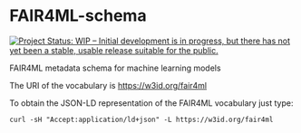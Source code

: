 # FAIR4ML-schema
[![Project Status: WIP – Initial development is in progress, but there has not yet been a stable, usable release suitable for the public.](https://www.repostatus.org/badges/latest/wip.svg)](https://www.repostatus.org/#wip)

FAIR4ML metadata schema for machine learning models

The URI of the vocabulary is https://w3id.org/fair4ml

To obtain the JSON-LD representation of the FAIR4ML vocabulary just type:

```
curl -sH "Accept:application/ld+json" -L https://w3id.org/fair4ml 
```
